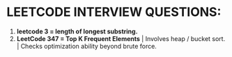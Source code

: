 #  LEETCODE INTERVIEW QUESTIONS:
1. **leetcode 3 = length of longest substring.**
2. **LeetCode 347 = Top K Frequent Elements** | Involves heap / bucket sort. | Checks optimization ability beyond brute force.